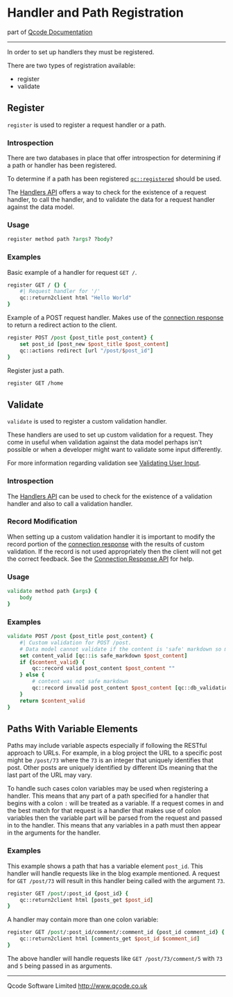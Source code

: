 Handler and Path Registration
============================

part of [Qcode Documentation](index.md)

* * *

In order to set up handlers they must be registered.

There are two types of registration available:

* register
* validate

Register
--------

`register` is used to register a request handler or a path.

### Introspection

There are two databases in place that offer introspection for determining if a path or handler has been registered.

To determine if a path has been registered [`qc::registered`] should be used.

The [Handlers API] offers a way to check for the existence of a request handler, to call the handler, and to validate the data for a request handler against the data model.

### Usage

```tcl
register method path ?args? ?body?
```

### Examples

Basic example of a handler for request `GET /`.

```tcl
register GET / {} {
    #| Request handler for '/'
    qc::return2client html "Hello World"
}
```

Example of a POST request handler. Makes use of the [connection response] to return a redirect action to the client.

```tcl
register POST /post {post_title post_content} {
    set post_id [post_new $post_title $post_content]
    qc::actions redirect [url "/post/$post_id"]
}
```
Register just a path.

```tcl
register GET /home
```

Validate
--------

`validate` is used to register a custom validation handler.

These handlers are used to set up custom validation for a request. They come in useful when validation against the data model perhaps isn't possible or when a developer might want to validate some input differently.

For more information regarding validation see [Validating User Input].

### Introspection

The [Handlers API] can be used to check for the existence of a validation handler and also to call a validation handler.

### Record Modification

When setting up a custom validation handler it is important to modify the record portion of the [connection response] with the results of custom validation. If the record is not used appropriately then the client will not get the correct feedback. See the [Connection Response API] for help.

### Usage

```tcl
validate method path {args} {
    body
}
```

### Examples


```tcl
validate POST /post {post_title post_content} {
    #| Custom validation for POST /post.
    # Data model cannot validate if the content is 'safe' markdown so manually validate the content.
    set content_valid [qc::is safe_markdown $post_content]
    if {$content_valid} {
        qc::record valid post_content $post_content ""
    } else {
        # content was not safe markdown
        qc::record invalid post_content $post_content [qc::db_validation_message posts post_content]
    }
    return $content_valid
}
```

Paths With Variable Elements
----------------------------

Paths may include variable aspects especially if following the RESTful approach to URLs. For example, in a blog project the URL to a specific post might be `/post/73` where the `73` is an integer that uniquely identifies that post. Other posts are uniquely identified by different IDs meaning that the last part of the URL may vary.

To handle such cases colon variables may be used when registering a handler. This means that any part of a path specified for a handler that begins with a colon `:` will be treated as a variable. If a request comes in and the best match for that request is a handler that makes use of colon variables then the variable part will be parsed from the request and passed in to the handler. This means that any variables in a path must then appear in the arguments for the handler.

### Examples

This example shows a path that has a variable element `post_id`. This handler will handle requests like in the blog example mentioned. A request for `GET /post/73` will result in this handler being called with the argument `73`.

```tcl
register GET /post/:post_id {post_id} {
    qc::return2client html [posts_get $post_id]
}
```

A handler may contain more than one colon variable:

```tcl
register GET /post/:post_id/comment/:comment_id {post_id comment_id} {
    qc::return2client html [comments_get $post_id $comment_id]
}
```

The above handler will handle requests like `GET /post/73/comment/5` with `73` and `5` being passed in as arguments.

* * *

Qcode Software Limited <http://www.qcode.co.uk>

[connection response]: connection-response.md
[Connection Response API]: response_api.md
[Validating User Input]: validation.md
[`qc::registered`]: procs/registered.md
[`qc::filter_validate`]: filters.md
[`qc::filter_authenticate`]: filters.md
[Handlers API]: handlers-api.md
